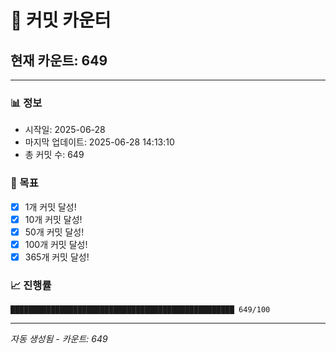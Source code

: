 # 🔢 커밋 카운터

## 현재 카운트: 649

---

### 📊 정보
- 시작일: 2025-06-28
- 마지막 업데이트: 2025-06-28 14:13:10
- 총 커밋 수: 649

### 🎯 목표
- [x] 1개 커밋 달성!
- [x] 10개 커밋 달성!
- [x] 50개 커밋 달성!
- [x] 100개 커밋 달성!
- [x] 365개 커밋 달성!

### 📈 진행률
```
██████████████████████████████████████████████████ 649/100
```

---
*자동 생성됨 - 카운트: 649*
